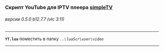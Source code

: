 ### Скрипт YouTube для IPTV плеера [simpleTV](http://iptv.gen12.net)  

###### версии 0.5.0 b12.7.7 (vlc 3.11)

----------------------------------------------

**`YT.lua`** поместить в папку _`..\luaScr\user\video`_

----------------------------------------------
